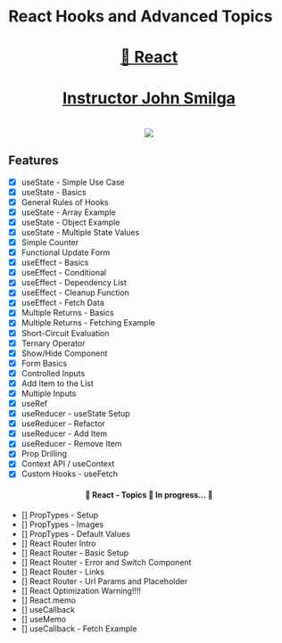 <h1>React Hooks and Advanced Topics</h1>

<h1 align="center">
    <a href="https://pt-br.reactjs.org/">🔗 React</a>
</h1>

<h1 align="center">
    <a href="https://www.johnsmilga.com/">
    <h4>Instructor John Smilga</h4>
    <img src="https://www.johnsmilga.com/static/addict-logo-1aa184b72402c3328eac28070b4f062d.svg"/>
    </a>
</h1>

## Features

- [x] useState - Simple Use Case
- [x] useState - Basics
- [x] General Rules of Hooks
- [x] useState - Array Example
- [x] useState - Object Example
- [x] useState - Multiple State Values
- [x] Simple Counter
- [x] Functional Update Form
- [x] useEffect - Basics
- [x] useEffect - Conditional
- [x] useEffect - Dependency List
- [x] useEffect - Cleanup Function
- [x] useEffect - Fetch Data
- [x] Multiple Returns - Basics
- [x] Multiple Returns - Fetching Example
- [x] Short-Circuit Evaluation
- [x] Ternary Operator
- [x] Show/Hide Component
- [x] Form Basics
- [x] Controlled Inputs
- [x] Add Item to the List
- [x] Multiple Inputs
- [x] useRef
- [x] useReducer - useState Setup
- [x] useReducer - Refactor
- [x] useReducer - Add Item
- [x] useReducer - Remove Item
- [x] Prop Drilling
- [x] Context API / useContext
- [x] Custom Hooks - useFetch

<h4 align="center"> 
	🚧  React - Topics 🚀 In progress...  🚧
</h4>

- [] PropTypes - Setup
- [] PropTypes - Images
- [] PropTypes - Default Values
- [] React Router Intro
- [] React Router - Basic Setup
- [] React Router - Error and Switch Component
- [] React Router - Links
- [] React Router - Url Params and Placeholder
- [] React Optimization Warning!!!!
- [] React.memo
- [] useCallback
- [] useMemo
- [] useCallback - Fetch Example
